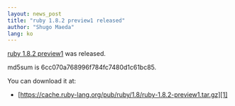 ```yaml
---
layout: news_post
title: "ruby 1.8.2 preview1 released"
author: "Shugo Maeda"
lang: ko
---
```


[ruby 1.8.2 preview1][1] was released.

md5sum is 6cc070a768996f784fc7480d1c61bc85.

You can download it at:

* [https://cache.ruby-lang.org/pub/ruby/1.8/ruby-1.8.2-preview1.tar.gz][1]



[1]: https://cache.ruby-lang.org/pub/ruby/1.8/ruby-1.8.2-preview1.tar.gz

